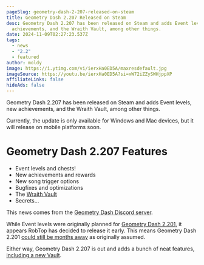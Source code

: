 ```yaml
---
pageSlug: geometry-dash-2-207-released-on-steam
title: Geometry Dash 2.207 Released on Steam
desc: Geometry Dash 2.207 has been released on Steam and adds Event levels, new
  achievements, and the Wraith Vault, among other things.
date: 2024-11-09T02:27:23.537Z
tags:
  - news
  - "2.2"
  - featured
author: moldy
image: https://i.ytimg.com/vi/ierxHa0ED5A/maxresdefault.jpg
imageSource: https://youtu.be/ierxHa0ED5A?si=xW72iZZySWHjppXP
affiliateLinks: false
hideAds: false
---
```

Geometry Dash 2.207 has been released on Steam and adds Event levels, new achievements, and the Wraith Vault, among other things.

Currently, the update is only available for Windows and Mac devices, but it will release on mobile platforms soon.

# Geometry Dash 2.207 Features

- Event levels and chests!
- New achievements and rewards
- New song trigger options
- Bugfixes and optimizations
- The [Wraith Vault](/posts/geometry-dash-all-wraith-vault-codes/)
- Secrets...

This news comes from the [Geometry Dash Discord server](https://www.dashword.net/posts/geometry-dash-discord-server-how-to-join-request-levels/).

While Event levels were originally planned for [Geometry Dash 2.201](/posts/geometry-dash-2-21-might-be-days-away-new-information-reveals/), it appears RobTop has decided to release it early. This means Geometry Dash 2.201 [could still be months away](/posts/geometry-dash-2-21-release-date-everything-you-need-to-know/) as originally assumed.

Either way, Geometry Dash 2.207 is out and adds a bunch of neat features, [including a new Vault](/posts/geometry-dash-all-vaults-and-secrets-2022/).